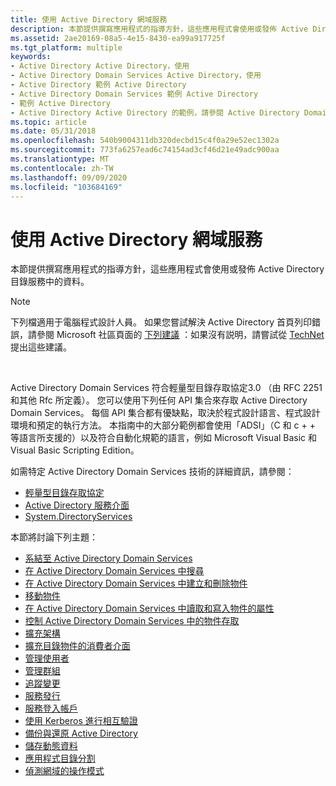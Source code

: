 ```yaml
---
title: 使用 Active Directory 網域服務
description: 本節提供撰寫應用程式的指導方針，這些應用程式會使用或發佈 Active Directory 目錄服務中的資料。
ms.assetid: 2ae20169-08a5-4e15-8430-ea99a917725f
ms.tgt_platform: multiple
keywords:
- Active Directory Active Directory，使用
- Active Directory Domain Services Active Directory，使用
- Active Directory 範例 Active Directory
- Active Directory Domain Services 範例 Active Directory
- 範例 Active Directory
- Active Directory Active Directory 的範例，請參閱 Active Directory Domain Services 範例
ms.topic: article
ms.date: 05/31/2018
ms.openlocfilehash: 540b9004311db320decbd15c4f0a29e52ec1302a
ms.sourcegitcommit: 773fa6257ead6c74154ad3cf46d21e49adc900aa
ms.translationtype: MT
ms.contentlocale: zh-TW
ms.lasthandoff: 09/09/2020
ms.locfileid: "103684169"
---
```

# <a name="using-active-directory-domain-services"></a>使用 Active Directory 網域服務

本節提供撰寫應用程式的指導方針，這些應用程式會使用或發佈 Active Directory 目錄服務中的資料。

> [!Note]  
> 下列檔適用于電腦程式設計人員。 如果您嘗試解決 Active Directory 首頁列印錯誤，請參閱 Microsoft 社區頁面的 [下列建議](https://answers.microsoft.com/windows/forum/all/clicking-find-printer-shows-error-the-active/52bfd961-ff62-4397-b8cf-a0708f0cb3d2) ：如果沒有説明，請嘗試從 [TechNet](https://social.technet.microsoft.com/Forums/windowsserver/d6212275-24d6-4168-830a-9441f861cb76/error-message-when-attempting-to-print-active-directory-domain-service-is-currently-unavailable?forum=winserverprint)提出這些建議。

 

Active Directory Domain Services 符合輕量型目錄存取協定3.0 （由 RFC 2251 和其他 Rfc 所定義）。 您可以使用下列任何 API 集合來存取 Active Directory Domain Services。 每個 API 集合都有優缺點，取決於程式設計語言、程式設計環境和預定的執行方法。 本指南中的大部分範例都會使用「ADSI」（C 和 c + + 等語言所支援的）以及符合自動化規範的語言，例如 Microsoft Visual Basic 和 Visual Basic Scripting Edition。

如需特定 Active Directory Domain Services 技術的詳細資訊，請參閱：

-   [輕量型目錄存取協定](/previous-versions/windows/desktop/ldap/lightweight-directory-access-protocol-ldap-api)
-   [Active Directory 服務介面](../adsi/active-directory-service-interfaces-adsi.md)
-   [System.DirectoryServices](/dotnet/api/system.directoryservices)

本節將討論下列主題：

-   [系結至 Active Directory Domain Services](binding-to-active-directory-domain-services.md)
-   [在 Active Directory Domain Services 中搜尋](searching-in-active-directory-domain-services.md)
-   [在 Active Directory Domain Services 中建立和刪除物件](creating-and-deleting-objects-in-active-directory-domain-services.md)
-   [移動物件](moving-objects.md)
-   [在 Active Directory Domain Services 中讀取和寫入物件的屬性](reading-and-writing-attributes-of-objects-in-active-directory-domain-services.md)
-   [控制 Active Directory Domain Services 中的物件存取](controlling-access-to-objects-in-active-directory-domain-services.md)
-   [擴充架構](extending-the-schema.md)
-   [擴充目錄物件的消費者介面](extending-the-user-interface-for-directory-objects.md)
-   [管理使用者](managing-users.md)
-   [管理群組](managing-groups.md)
-   [追蹤變更](tracking-changes.md)
-   [服務發行](service-publication.md)
-   [服務登入帳戶](service-logon-accounts.md)
-   [使用 Kerberos 進行相互驗證](mutual-authentication-using-kerberos.md)
-   [備份與還原 Active Directory](backing-up-and-restoring-an-active-directory-server.md)
-   [儲存動態資料](storing-dynamic-data.md)
-   [應用程式目錄分割](application-directory-partitions.md)
-   [偵測網域的操作模式](detecting-the-operation-mode-of-a-domain.md)

 

 